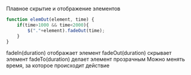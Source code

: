 Плавное скрытие и отображение элементов
```js
function elemOut(element, time) {
	if(time>1000 && time<2000){
		$("."+element).fadeOut(time);
	}
}
```
fadeIn(duration)  отображает элемент
fadeOut(duration) скрывает элемент
fadeTo(duration) делает элемент прозрачным
Можно менять время, за которое происходит действие